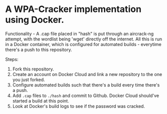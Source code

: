 # A WPA-Cracker implementation using Docker.

Functionality - A .cap file placed in "hash" is put through an aircrack-ng attempt, with the wordlist being 'wget' directly off the internet.
All this is run in a Docker container, which is configured for automated builds - everytime there's a push to this repository.

Steps:
1) Fork this repository.
2) Create an account on Docker Cloud and link a new repository to the one you just forked.
3) Configure automated builds such that there's a build every time there's a push.
4) Add `.cap` files to `./hash` and commit to Github. Docker Cloud should've started a build at this point.
5) Look at Docker's build logs to see if the password was cracked.
